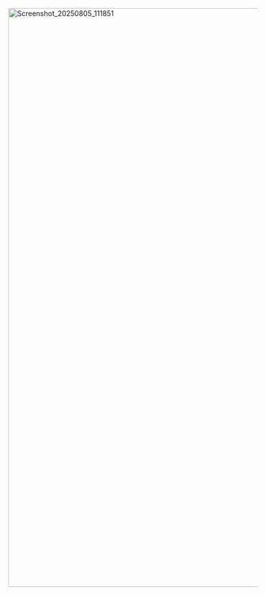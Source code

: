 <img width="2050" height="1166" alt="Screenshot_20250805_111851" src="https://github.com/user-attachments/assets/4574994f-860b-4f6d-83de-8cd200116440" />
